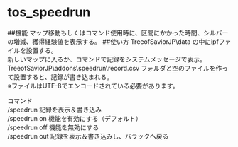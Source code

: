 # tos_speedrun
##機能
マップ移動もしくはコマンド使用時に、区間にかかった時間、シルバーの増減、獲得経験値を表示する。
##使い方
TreeofSaviorJP\data の中にipfファイルを設置する。  
新しいマップに入るか、コマンドで記録をシステムメッセージで表示。  
TreeofSaviorJP\\addons\\speedrun\\record.csv フォルダと空のファイルを作って設置すると、記録が書き込まれる。  
※ファイルはUTF-8でエンコードされている必要があります。  
  
コマンド  
/speedrun      記録を表示＆書き込み  
/speedrun on   機能を有効にする（デフォルト）  
/speedrun off  機能を無効にする  
/speedrun out  記録を表示＆書き込みし、バラックへ戻る  
